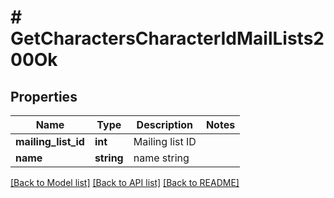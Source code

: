 # # GetCharactersCharacterIdMailLists200Ok

## Properties

Name | Type | Description | Notes
------------ | ------------- | ------------- | -------------
**mailing_list_id** | **int** | Mailing list ID | 
**name** | **string** | name string | 

[[Back to Model list]](../../README.md#documentation-for-models) [[Back to API list]](../../README.md#documentation-for-api-endpoints) [[Back to README]](../../README.md)


